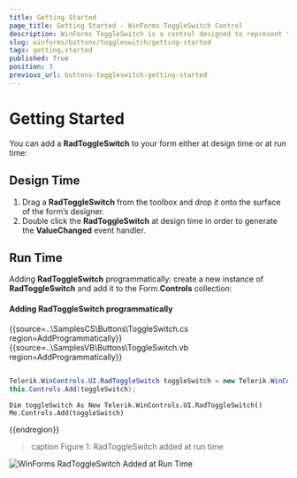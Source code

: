 ```yaml
---
title: Getting Started
page_title: Getting Started - WinForms ToggleSwitch Control
description: WinForms ToggleSwitch is a control designed to represent two states - e.g. true/false, On/Off, etc.
slug: winforms/buttons/toggleswitch/getting-started
tags: getting,started
published: True
position: 3
previous_url: buttons-toggleswitch-getting-started
---
```


# Getting Started

You can add a __RadToggleSwitch__ to your form either at design time or at run time:
        

## Design Time

1. Drag a __RadToggleSwitch__ from the toolbox and drop it onto the surface of the form’s designer.
2. Double click the __RadToggleSwitch__ at design time in order to generate the __ValueChanged__ event handler.
            
## Run Time

Adding __RadToggleSwitch__ programmatically: create a new instance of __RadToggleSwitch__ and add it to the Form.__Controls__ collection:
            

#### Adding RadToggleSwitch programmatically 


{{source=..\SamplesCS\Buttons\ToggleSwitch.cs region=AddProgrammatically}} 
{{source=..\SamplesVB\Buttons\ToggleSwitch.vb region=AddProgrammatically}} 

````C#
            
Telerik.WinControls.UI.RadToggleSwitch toggleSwitch = new Telerik.WinControls.UI.RadToggleSwitch();
this.Controls.Add(toggleSwitch);

````
````VB.NET
Dim toggleSwitch As New Telerik.WinControls.UI.RadToggleSwitch()
Me.Controls.Add(toggleSwitch)

````

{{endregion}} 



>caption Figure 1: RadToggleSwitch added at run time

![WinForms RadToggleSwitch Added at Run Time](images/buttons-toggleswitch-overview002.png)
